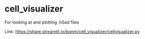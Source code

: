 # cell_visualizer

For looking at and plotting .h5ad files

Link: https://share.streamlit.io/bqnm/cell_visualizer/cellvisualizer.py
